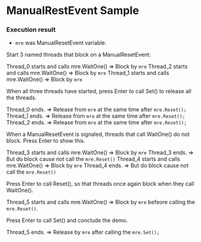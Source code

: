 # ManualRestEvent Sample #

### Execution result ###
* `mre` was ManualResetEvent variable.

Start 3 named threads that block on a ManualResetEvent:

Thread_0 starts and calls mre.WaitOne()             => Block by `mre`
Thread_2 starts and calls mre.WaitOne()             => Block by `mre`
Thread_1 starts and calls mre.WaitOne()             => Block by `mre`

When all three threads have started, press Enter to call Set()
to release all the threads.

Thread_0 ends.                                      => Release from `mre` at the same time after `mre.Reset();`
Thread_1 ends.                                      => Release from `mre` at the same time after `mre.Reset();`
Thread_2 ends.                                      => Release from `mre` at the same time after `mre.Reset();`

When a ManualResetEvent is signaled, threads that call WaitOne()
do not block. Press Enter to show this.

Thread_3 starts and calls mre.WaitOne()             => Block by `mre`
Thread_3 ends.                                      => But do block cause not call the `mre.Reset()`
Thread_4 starts and calls mre.WaitOne()             => Block by `mre`
Thread_4 ends.                                      => But do block cause not call the `mre.Reset()`

Press Enter to call Reset(), so that threads once again block
when they call WaitOne().

Thread_5 starts and calls mre.WaitOne()             => Block by `mre` befeore calling the `mre.Reset()`.

Press Enter to call Set() and conclude the demo.

Thread_5 ends.                                      => Release by `mre` after calling the `mre.Set();`